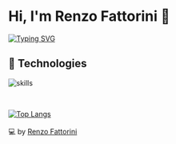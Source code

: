 # Hi, I'm Renzo Fattorini 👋

[![Typing SVG](https://readme-typing-svg.herokuapp.com?font=comfortaa&color=016EEA&size=24&width=600&lines=🇺🇾+Uruguayan+software+developer;😅+Currently+studying+Bachelor+of+Systems)](https://git.io/typing-svg)

## 🔧 Technologies

![skills](https://skillicons.dev/icons?i=cs,html,css,js,react,astro,git,solidity,docker,vscode,ps,ai&theme=light&size=small)

<!---
[![Renzo's GitHub stats](https://github-readme-stats.vercel.app/api?username=renzofatto)](https://github.com/renzofatto/github-readme-stats)
[![Top Langs](https://github-readme-stats.vercel.app/api/top-langs/?username=renzofatto&layout=compact)](https://github.com/anuraghazra/github-readme-stats)
--->

<!---
<br>

<img src="https://github-readme-stats.vercel.app/api/top-langs/?username=renzofatto"/>

<br>
--->
<br>

[![Top Langs](https://github-readme-stats.vercel.app/api/top-langs/?username=renzofatto&layout=compact&show_icons=true)](https://github.com/anuraghazra/github-readme-stats)
<br>
<br>
💻 by [Renzo Fattorini](https://github.com/renzofatto)
